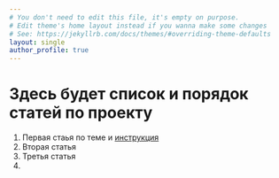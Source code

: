 ```yaml
---
# You don't need to edit this file, it's empty on purpose.
# Edit theme's home layout instead if you wanna make some changes
# See: https://jekyllrb.com/docs/themes/#overriding-theme-defaults
layout: single
author_profile: true
---
```

# Здесь будет список и порядок статей по проекту

1. Первая стаья по теме и [инструкция](https://fondurat-it.github.io/blog/post-sacha/)
2. Вторая статья
3. Третья статья
4. 
